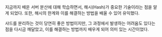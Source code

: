 지금까지 배운 서버 분산에 대해 학습하면서, 해시(Hash)가 중요한 기술이라는 점을 알게 되었다. 또한, 해시의 한계와 이를 해결하는 방법을 배울 수 있어 유익했다.

샤드를 분리하는 것이 당연히 좋은 방법이지만, 그 과정에서 발생하는 어려움도 있다는 점을 다시금 깨달았고, 이를 해결하는 방법까지 배우게 되어 의미 있는 시간이었다.
